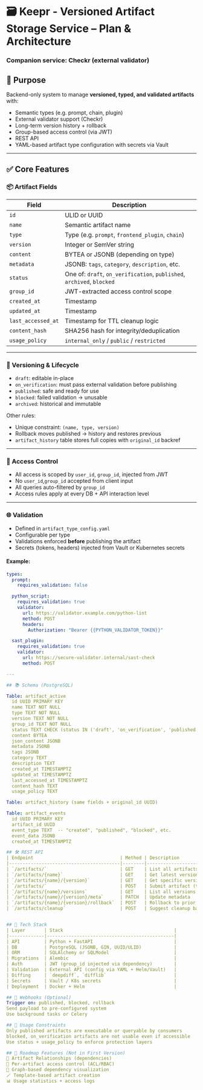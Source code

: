 # 🗃️ Keepr - Versioned Artifact Storage Service – Plan & Architecture
### Companion service: **Checkr** (external validator)


## 🎯 Purpose

Backend-only system to manage **versioned, typed, and validated artifacts** with:

- Semantic types (e.g. prompt, chain, plugin)
- External validator support (Checkr)
- Long-term version history + rollback
- Group-based access control (via JWT)
- REST API
- YAML-based artifact type configuration with secrets via Vault

---


## ✅ Core Features

### 📦 Artifact Fields

| Field               | Description                                      |
|--------------------|--------------------------------------------------|
| `id`               | ULID or UUID                                     |
| `name`             | Semantic artifact name                           |
| `type`             | Type (e.g. `prompt`, `frontend_plugin`, `chain`) |
| `version`          | Integer or SemVer string                         |
| `content`          | BYTEA or JSONB (depending on type)               |
| `metadata`         | JSONB: `tags`, `category`, `description`, etc.   |
| `status`           | One of: `draft`, `on_verification`, `published`, `archived`, `blocked` |
| `group_id`         | JWT-extracted access control scope               |
| `created_at`       | Timestamp                                         |
| `updated_at`       | Timestamp                                         |
| `last_accessed_at` | Timestamp for TTL cleanup logic                  |
| `content_hash`     | SHA256 hash for integrity/deduplication          |
| `usage_policy`     | `internal_only` / `public` / `restricted`        |

---

### 🔄 Versioning & Lifecycle

- `draft`: editable in-place
- `on_verification`: must pass external validation before publishing
- `published`: safe and ready for use
- `blocked`: failed validation → unusable
- `archived`: historical and immutable
  
Other rules:
- Unique constraint: `(name, type, version)`
- Rollback moves published → history and restores previous
- `artifact_history` table stores full copies with `original_id` backref

---

### 🔐 Access Control

- All access is scoped by `user_id`, `group_id`, injected from JWT
- No `user_id`,`group_id` accepted from client input
- All queries auto-filtered by `group_id`
- Access rules apply at every DB + API interaction level

---

### 🌐 Validation

- Defined in `artifact_type_config.yaml`
- Configurable per type
- Validations enforced **before** publishing the artifact
- Secrets (tokens, headers) injected from Vault or Kubernetes secrets

#### Example:
```yaml
types:
  prompt:
    requires_validation: false

  python_script:
    requires_validation: true
    validator:
      url: https://validator.example.com/python-lint
      method: POST
      headers:
        Authorization: "Bearer {{PYTHON_VALIDATOR_TOKEN}}"

  sast_plugin:
    requires_validation: true
    validator:
      url: https://secure-validator.internal/sast-check
      method: POST

---

## 📚 Schema (PostgreSQL)

Table: artifact_active
  id UUID PRIMARY KEY
  name TEXT NOT NULL
  type TEXT NOT NULL
  version TEXT NOT NULL
  group_id TEXT NOT NULL
  status TEXT CHECK (status IN ('draft', 'on_verification', 'published', 'archived', 'blocked'))
  content BYTEA
  json_content JSONB
  metadata JSONB
  tags JSONB
  category TEXT
  description TEXT
  created_at TIMESTAMPTZ
  updated_at TIMESTAMPTZ
  last_accessed_at TIMESTAMPTZ
  content_hash TEXT
  usage_policy TEXT

Table: artifact_history (same fields + original_id UUID)

Table: artifact_events
  id UUID PRIMARY KEY
  artifact_id UUID
  event_type TEXT  -- "created", "published", "blocked", etc.
  event_data JSONB
  created_at TIMESTAMPTZ

## 🛠️ REST API
| Endpoint                                | Method | Description                               |
|-----------------------------------------|--------|-------------------------------------------|
| `/artifacts/`                           | GET    | List all artifacts (for user’s group)     |
| `/artifacts/{name}`                     | GET    | Get latest version                        |
| `/artifacts/{name}/{version}`           | GET    | Get specific version                      |
| `/artifacts/`                           | POST   | Submit artifact (triggers validation)     |
| `/artifacts/{name}/versions`            | GET    | List all versions                         |
| `/artifacts/{name}/{version}/meta`      | PATCH  | Update metadata                           |
| `/artifacts/{name}/{version}/rollback`  | POST   | Rollback to prior                         |
| `/artifacts/cleanup`                    | POST   | Suggest cleanup based on TTL              |


## 🔧 Tech Stack
| Layer       | Stack                                         |
|-------------|-----------------------------------------------|
| API         | Python + FastAPI                              |
| DB          | PostgreSQL (JSONB, GIN, UUID/ULID)            |
| ORM         | SQLAlchemy or SQLModel                        |
| Migrations  | Alembic                                       |
| Auth        | JWT (group_id injected via dependency)        |
| Validation  | External API (config via YAML + Helm/Vault)   |
| Diffing     | `deepdiff`, `difflib`                         |
| Secrets     | Vault / K8s secrets                           |
| Deployment  | Docker + Helm                                 |

## 📡 Webhooks (Optional)
Trigger on: published, blocked, rollback
Send payload to pre-configured system
Use background tasks or Celery

## 🚫 Usage Constraints
Only published artifacts are executable or queryable by consumers
blocked, on_verification artifacts are not usable even if accessible
Use status + usage_policy to enforce protection layers

## 🧭 Roadmap Features (Not in First Version)
🔗 Artifact Relationships (dependencies)
🪪 Per-artifact access control (ACL/RBAC)
🧠 Graph-based dependency visualization
🪄 Template-based artifact creation
📊 Usage statistics + access logs
